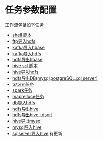 # 任务参数配置

工作流包括如下任务

* [shell 脚本](shell.md)
* [ftp导入hdfs](ftp2hdfs.md)
* [kafka导入hbase](kafka2hbase.md)
* [kafka导入hdfs](kafka2hdfs.md)
* [hdfs导出hbase](hdfs2hbase.md)
* [hive sql 脚本](hivesql.md)
* [hive导入hdfs](hive2hdfs.md)
* [hdfs导出DB\(mysql,postgreSQL,sql server\)](hdfs2db.md)
* [tstorm任务](customertstorm.md)
* [spark任务](spark.md)
* [mapreduce任务](mapreduce.md)
* [db导入hdfs](db2hdfs.md)
* [hdfs导出hive](hdfs2hive.md)
* [hdfs导出hive-tdsort](https://github.com/LightenPan/manual/tree/63be01572089bb3687bf294647785c15c0dbfd2b/workflow/workflow/runners/hdfs2hive-tdsort.md)
* [hive导出mysql](hive2mysql.md)
* [mysql导入hive](mysql2hive.md)
* [sqlserver导入hive](https://github.com/LightenPan/manual/tree/63be01572089bb3687bf294647785c15c0dbfd2b/workflow/workflow/runners/sqlserver2hive.md) 待更新

